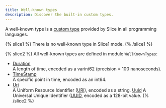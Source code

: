 ```yaml
---
title: Well-known types
description: Discover the built-in custom types.
---
```


A well-known type is a [custom type][custom] provided by Slice in all programming languages.

{% slice1 %}
There is no well-known type in Slice1 mode.
{% /slice1 %}

{% slice2 %}
All well-known types are defined in module `WellKnownTypes`:

- [Duration][duration]\
  A length of time, encoded as a varint62 (precision = 100 nanoseconds).
- [TimeStamp][time-stamp]\
  A specific point in time, encoded as an int64.
- [Uri][uri-type]\
  A Uniform Resource Identifier ([URI][uri]), encoded as a string.
  [Uuid][uuid-type]
  A Universal Unique Identifier ([UUID][uuid], encoded as a 128-bit value.
{% /slice2 %}

[custom]: custom-types
[duration]: https://github.com/icerpc/icerpc-slice/blob/main/WellKnownTypes/Duration.slice
[time-stamp]: https://github.com/icerpc/icerpc-slice/blob/main/WellKnownTypes/TimeStamp.slice
[uri]: https://en.wikipedia.org/wiki/Uniform_Resource_Identifier
[uri-type]: https://github.com/icerpc/icerpc-slice/blob/main/WellKnownTypes/Uri.slice
[uuid]: https://en.wikipedia.org/wiki/Universally_unique_identifier
[uuid-type]: https://github.com/icerpc/icerpc-slice/blob/main/WellKnownTypes/Uuid.slice

